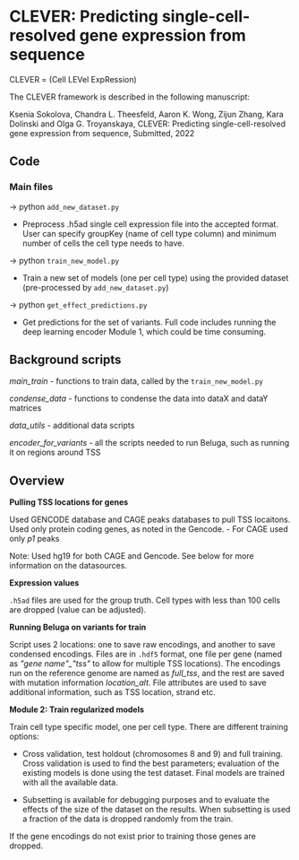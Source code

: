 # CLEVER: Predicting single-cell-resolved gene expression from sequence

CLEVER = (Cell LEVel ExpRession)

The CLEVER framework is described in the following manuscript:

Ksenia Sokolova, Chandra L. Theesfeld, Aaron K. Wong, Zijun Zhang, Kara Dolinski and Olga G. Troyanskaya, CLEVER: Predicting single-cell-resolved gene expression from sequence, Submitted, 2022

## Code

### Main files 

→ python `add_new_dataset.py` <params> 
  - Preprocess .h5ad single cell expression file into the accepted format. User can specify groupKey (name of cell type column) and minimum number of cells the cell type needs to have.


→ python `train_new_model.py` <params>
  - Train a new set of models (one per cell type) using the provided dataset (pre-processed by `add_new_dataset.py`)


→ python `get_effect_predictions.py`  <params>
  - Get predictions for the set of variants. Full code includes running the deep learning encoder Module 1, which could be time consuming. 



## Background scripts

*main_train* - functions to train data, called by the `train_new_model.py` 

*condense_data* - functions to condense the data into dataX and dataY matrices

*data_utils* - additional data scripts

*encoder_for_variants* - all the scripts needed to run Beluga, such as running it on regions around TSS


## Overview

__Pulling TSS locations for genes__

Used GENCODE database and CAGE peaks databases to pull TSS locaitons. Used only protein coding genes, as noted in the Gencode. 
    - For CAGE used only *p1* peaks

Note: Used hg19 for both CAGE and Gencode. See below for more information on the datasources.

__Expression values__

`.h5ad` files are used for the group truth. Cell types with less than 100 cells are dropped (value can be adjusted).


__Running Beluga on variants for train__

Script uses 2 locations: one to save raw encodings, and another to save condensed encodings. Files are in `.hdf5` format, one file per gene (named as *"gene name"_"tss"* to allow for multiple TSS locations). The encodings run on the reference genome are named as *full_tss*, and the rest are saved with mutation information *location_alt*. File attributes are used to save additional information, such as TSS location, strand etc.  



__Module 2: Train regularized models__

Train cell type specific model, one per cell type. There are different training options: 

- Cross validation, test holdout (chromosomes 8 and 9) and full training. Cross validation is used to find the best parameters; evaluation of the existing models is done using the test dataset. Final models are trained with all the available data. 

- Subsetting is available for debugging purposes and to evaluate the effects of the size of the dataset on the results. When subsetting is used a fraction of the data is dropped randomly from the train. 

If the gene encodings do not exist prior to training those genes are dropped. 

